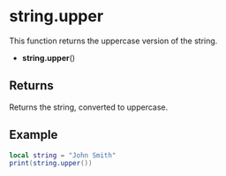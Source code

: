 # string.upper #
This function returns the uppercase version of the string.

- **string.upper**()

## Returns ##
Returns the string, converted to uppercase.

## Example ##

```lua
local string = "John Smith"
print(string.upper())
```